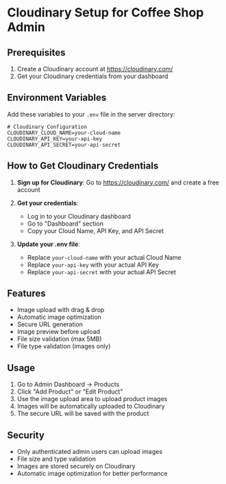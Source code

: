 # Cloudinary Setup for Coffee Shop Admin

## Prerequisites
1. Create a Cloudinary account at https://cloudinary.com/
2. Get your Cloudinary credentials from your dashboard

## Environment Variables
Add these variables to your `.env` file in the server directory:

```env
# Cloudinary Configuration
CLOUDINARY_CLOUD_NAME=your-cloud-name
CLOUDINARY_API_KEY=your-api-key
CLOUDINARY_API_SECRET=your-api-secret
```

## How to Get Cloudinary Credentials

1. **Sign up for Cloudinary**: Go to https://cloudinary.com/ and create a free account

2. **Get your credentials**:
   - Log in to your Cloudinary dashboard
   - Go to "Dashboard" section
   - Copy your Cloud Name, API Key, and API Secret

3. **Update your .env file**:
   - Replace `your-cloud-name` with your actual Cloud Name
   - Replace `your-api-key` with your actual API Key
   - Replace `your-api-secret` with your actual API Secret

## Features
- Image upload with drag & drop
- Automatic image optimization
- Secure URL generation
- Image preview before upload
- File size validation (max 5MB)
- File type validation (images only)

## Usage
1. Go to Admin Dashboard → Products
2. Click "Add Product" or "Edit Product"
3. Use the image upload area to upload product images
4. Images will be automatically uploaded to Cloudinary
5. The secure URL will be saved with the product

## Security
- Only authenticated admin users can upload images
- File size and type validation
- Images are stored securely on Cloudinary
- Automatic image optimization for better performance 